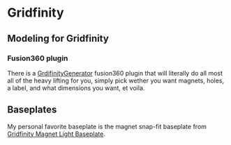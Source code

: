 # Gridfinity

## Modeling for Gridfinity

### Fusion360 plugin

There is a [GrdifinityGenerator](https://apps.autodesk.com/FUSION/en/Detail/Index?id=7197558650811789) fusion360 plugin that will literally do all most all of the heavy lifting for you, simply pick wether you want magnets, holes, a label, and what dimensions you want, et voila.

## Baseplates

My personal favorite baseplate is the magnet snap-fit baseplate from [Gridfinity Magnet Light Baseplate](https://www.printables.com/model/250550-gridfinity-magnet-light-baseplate/files).

